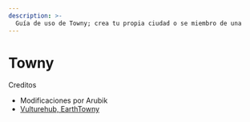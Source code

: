 ```yaml
---
description: >-
  Guía de uso de Towny; crea tu propia ciudad o se miembro de una
---
```


# Towny

Creditos

* Modificaciones por Arubik
* [Vulturehub, EarthTowny](https://docs.vulturehub.com/ayudas/guias-para-aprender-a-jugar/earth-towny)
